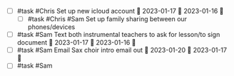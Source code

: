 - [ ] #task #Chris Set up new icloud account 📅 2023-01-17 🛫 2023-01-16 🔼 
	- [ ] #task #Chris #Sam Set up family sharing between our phones/devices
- [ ] #task #Sam Text both instrumental teachers to ask for lesson/to sign document 📅 2023-01-17 🛫 2023-01-16 🔼 
- [ ] #task #Sam Email Sax choir intro email out 📅 2023-01-20 🛫 2023-01-17 🔼 
- [ ] #task #Sam 